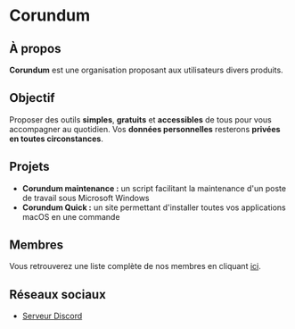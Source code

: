 # Corundum

## À propos

**Corundum** est une organisation proposant aux utilisateurs divers produits.

## Objectif

Proposer des outils **simples**, **gratuits** et **accessibles** de tous pour vous accompagner au quotidien. Vos **données personnelles** resterons **privées en toutes circonstances**.

## Projets

- **Corundum maintenance :** un script facilitant la maintenance d'un poste de travail sous Microsoft Windows
- **Corundum Quick :** un site permettant d'installer toutes vos applications macOS en une commande

## Membres

Vous retrouverez une liste complète de nos membres en cliquant [ici](https://github.com/orgs/CorundumProject/people).

## Réseaux sociaux

- [Serveur Discord](https://discord.gg/jvK9p33FMW)
